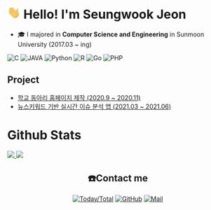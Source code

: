 # <img  src="https://raw.githubusercontent.com/ABSphreak/ABSphreak/master/gifs/Hi.gif" width="30px">  Hello! I'm Seungwook Jeon
- 🎓 I majored in **Computer Science and Engineering** in Sunmoon University (2017.03 ~ ing)

<span><img alt="C" src ="https://img.shields.io/badge/C-A8B9CC.svg?&style=for-the-badge&logo=C&logoColor=white"/>
<span><img alt="JAVA" src ="https://img.shields.io/badge/JAVA-007396.svg?&style=for-the-badge&logo=Java&logoColor=white"/>
<span><img alt="Python" src ="https://img.shields.io/badge/Python-3776AB.svg?&style=for-the-badge&logo=Python&logoColor=white"/>
<span><img alt="R" src ="https://img.shields.io/badge/R-276DC3.svg?&style=for-the-badge&logo=R&logoColor=white"/>
<span><img alt="Go" src ="https://img.shields.io/badge/Go-00ADD8.svg?&style=for-the-badge&logo=Go&logoColor=white"/>
<span><img alt="PHP" src ="https://img.shields.io/badge/PHP-777BB4.svg?&style=for-the-badge&logo=PHP&logoColor=white"/>

<!--
## Experience
- 
-->

## Project
- [학교 동아리 홈페이지 제작 (2020.9 ~ 2020.11)](https://github.com/SeungWook0502/20_2_2_webProject)
- [뉴스키워드 기반 실시간 이슈 분석 앱 (2021.03 ~ 2021.06)](https://github.com/SeungWook0502/Today_News)
<!--
## Activity
- 수정
-->
# Github Stats
<a href='#'>
 <img src = "https://github-readme-stats.vercel.app/api?username=SeungWook0502&theme=react&show_icons=true&hide_border=true" height = "180px">
</a>
<a href="#">
 <img src = "https://github-readme-stats.vercel.app/api/top-langs/?username=SeungWook0502&theme=react&layout=compact" height = "180px">
</a>
<div align=center>
 
  
## ☎️Contact me
  
[![Today/Total](https://hits.seeyoufarm.com/api/count/incr/badge.svg?url=https://github.com/SeungWook0502&icon=github.svg&icon_color=%23E1DEDE&title=hits)](https://hits.seeyoufarm.com)
[![GitHub](http://img.shields.io/badge/GitHub-Black?style=flat-square&logo=github&link=https://github.com/SeungWook0502)](https://github.com/SeungWook0502)
[![Mail](https://img.shields.io/badge/Gmail-d14836?style=flat-square&logo=Gmail&logoColor=white&link=mailto:SeongWook0502@gmail.com)](mailto:SeongWook0502@gmail.com)
